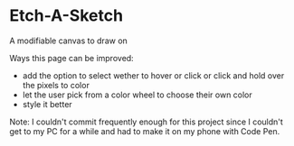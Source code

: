 # Etch-A-Sketch
A modifiable canvas to draw on

Ways this page can be improved:

- add the option to select wether to hover or click or click and hold over the pixels to color
- let the user pick from a color wheel to choose their own color
- style it better

Note: I couldn't commit frequently enough for this project since I couldn't get to my PC for a while and had to make it on my phone with Code Pen.